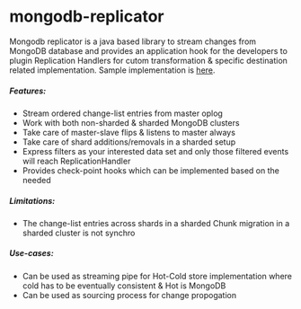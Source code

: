 # mongodb-replicator


Mongodb replicator is a java based library to stream changes from MongoDB database and provides an application hook for the developers to plugin Replication Handlers for cutom transformation & specific destination related implementation. Sample implementation is [here](https://github.com/flipkart-incubator/mongodb-replicator/blob/master/example/src/main/java/flipkart/mongodb/replicator/example/ReplicationHandlerExample.java).

##### Features:

- Stream ordered change-list entries from master oplog
- Work with both non-sharded & sharded MongoDB clusters 
- Take care of master-slave flips & listens to master always
- Take care of shard additions/removals in a sharded setup
- Express filters as your interested data set and only those filtered events will reach ReplicationHandler
- Provides check-point hooks which can be implemented based on the needed 

##### Limitations:
- The change-list entries across shards in a sharded Chunk migration in a sharded cluster is not synchro

##### Use-cases:
- Can be used as streaming pipe for Hot-Cold store implementation where cold has to be eventually consistent & Hot is MongoDB
- Can be used as sourcing process for change propogation
